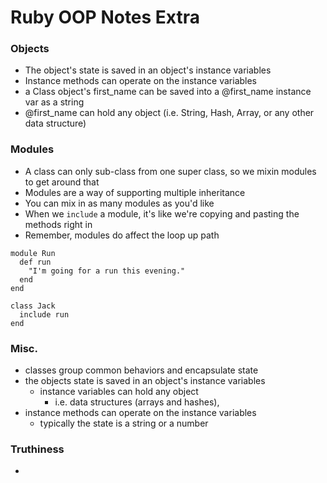 # Ruby OOP Notes Extra

### Objects
- The object's state is saved in an object's instance variables
- Instance methods can operate on the instance variables
- a Class object's first_name can be saved into a @first_name instance var as a string
- @first_name can hold any object (i.e. String, Hash, Array, or any other data structure)

### Modules
- A class can only sub-class from one super class, so we mixin modules to get around that
- Modules are a way of supporting multiple inheritance
- You can mix in as many modules as you'd like
- When we `include` a module, it's like we're copying and pasting the methods right in
- Remember, modules do affect the loop up path

```
module Run
  def run
    "I'm going for a run this evening."
  end
end

class Jack
  include run
end
```

### Misc.
- classes group common behaviors and encapsulate state
- the objects state is saved in an object's instance variables
  - instance variables can hold any object
    - i.e. data structures (arrays and hashes),
- instance methods can operate on the instance variables
  - typically the state is a string or a number


### Truthiness
-









